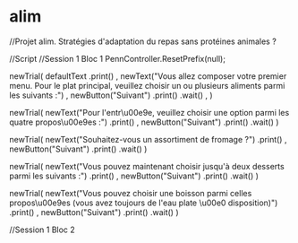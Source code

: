 # alim
//Projet alim. Stratégies d'adaptation du repas sans protéines animales ?

//Script
//Session 1 Bloc 1
PennController.ResetPrefix(null);

newTrial(
    defaultText
        .print()
    ,
    newText("Vous allez composer votre premier menu. Pour le plat principal, veuillez choisir un ou plusieurs aliments parmi les suivants :")
    ,
    newButton("Suivant")
        .print()
        .wait()
    ,
)

newTrial(
    newText("Pour l'entr\u00e9e, veuillez choisir une option parmi les quatre propos\u00e9es :")
        .print()
    ,
    newButton("Suivant")
        .print()
        .wait()
)

newTrial(
    newText("Souhaitez-vous un assortiment de fromage ?")
        .print()
    ,
    newButton("Suivant")
        .print()
        .wait()
)

newTrial(
    newText("Vous pouvez maintenant choisir jusqu'à deux desserts parmi les suivants :")
        .print()
    ,
    newButton("Suivant")
        .print()
        .wait()
)

newTrial(
    newText("Vous pouvez choisir une boisson parmi celles propos\u00e9es (vous avez toujours de l'eau plate \u00e0 disposition)")
        .print()
    ,
    newButton("Suivant")
        .print()
        .wait()
)






//Session 1 Bloc 2







































